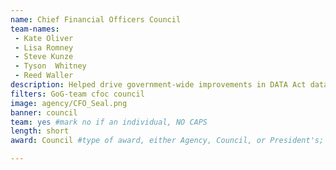 ```yaml
---
name: Chief Financial Officers Council
team-names: 
 - Kate Oliver
 - Lisa Romney
 - Steve Kunze
 - Tyson  Whitney
 - Reed Waller
description: Helped drive government-wide improvements in DATA Act data quality. Their work improved communication and information sharing between the agency and the agency inspector general, and increased coordination and openness to feedback during the audit and review processes.
filters: GoG-team cfoc council
image: agency/CFO_Seal.png
banner: council
team: yes #mark no if an individual, NO CAPS 
length: short
award: Council #type of award, either Agency, Council, or President's; this is case sensitive so make sure to match the options listed exactly. This section generates the format of the card

---
```

